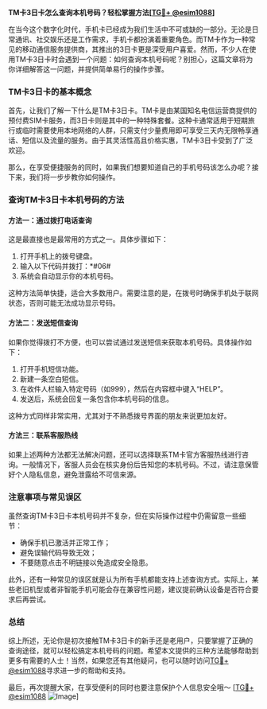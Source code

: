 **TM卡3日卡怎么查询本机号码？轻松掌握方法[[TG💪+ @esim1088](https://t.me/s/esim1088)]**

在当今这个数字化时代，手机卡已经成为我们生活中不可或缺的一部分。无论是日常通讯、社交娱乐还是工作需求，手机卡都扮演着重要角色。而TM卡作为一种常见的移动通信服务提供商，其推出的3日卡更是深受用户喜爱。然而，不少人在使用TM卡3日卡时会遇到一个问题：如何查询本机号码呢？别担心，这篇文章将为你详细解答这一问题，并提供简单易行的操作步骤。

### TM卡3日卡的基本概念

首先，让我们了解一下什么是TM卡3日卡。TM卡是由某国知名电信运营商提供的预付费SIM卡服务，而3日卡则是其中的一种特殊套餐。这种卡通常适用于短期旅行或临时需要使用本地网络的人群，只需支付少量费用即可享受三天内无限畅享通话、短信以及流量的服务。由于其灵活性高且价格实惠，TM卡3日卡受到了广泛欢迎。

那么，在享受便捷服务的同时，如果我们想要知道自己的手机号码该怎么办呢？接下来，我们将一步步教你如何操作。

### 查询TM卡3日卡本机号码的方法

#### 方法一：通过拨打电话查询
这是最直接也是最常用的方式之一。具体步骤如下：
1. 打开手机上的拨号键盘。
2. 输入以下代码并拨打：*#06#
3. 系统会自动显示你的本机号码。

这种方法简单快捷，适合大多数用户。需要注意的是，在拨号时确保手机处于联网状态，否则可能无法成功显示号码。

#### 方法二：发送短信查询
如果你觉得拨打不方便，也可以尝试通过发送短信来获取本机号码。具体操作如下：
1. 打开手机短信功能。
2. 新建一条空白短信。
3. 在收件人栏输入特定号码（如999），然后在内容框中键入“HELP”。
4. 发送后，系统会回复一条包含你本机号码的信息。

这种方式同样非常实用，尤其对于不熟悉拨号界面的朋友来说更加友好。

#### 方法三：联系客服热线
如果上述两种方法都无法解决问题，还可以选择联系TM卡官方客服热线进行咨询。一般情况下，客服人员会在核实身份后告知您的本机号码。不过，请注意保管好个人隐私信息，避免泄露给不可信来源。

### 注意事项与常见误区

虽然查询TM卡3日卡本机号码并不复杂，但在实际操作过程中仍需留意一些细节：
- 确保手机已激活并正常工作；
- 避免误输代码导致无效；
- 不要随意点击不明链接以免造成安全隐患。

此外，还有一种常见的误区就是认为所有手机都能支持上述查询方式。实际上，某些老旧机型或者非智能手机可能会存在兼容性问题，建议提前确认设备是否符合要求后再尝试。

### 总结

综上所述，无论你是初次接触TM卡3日卡的新手还是老用户，只要掌握了正确的查询途径，就可以轻松搞定本机号码的问题。希望本文提供的三种方法能够帮助到更多有需要的人士！当然，如果您还有其他疑问，也可以随时访问[TG💪+ @esim1088](https://t.me/s/esim1088)寻求进一步的帮助和支持。

最后，再次提醒大家，在享受便利的同时也要注意保护个人信息安全哦～ [[TG💪+ @esim1088](https://t.me/s/esim1088) ![Image](https://i.postimg.cc/4NQfJmqS/Snipaste-2025-05-13-00-14-12.png)]